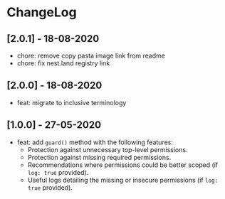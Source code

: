 # ChangeLog

## [2.0.1] - 18-08-2020

- chore: remove copy pasta image link from readme
- chore: fix nest.land registry link

## [2.0.0] - 18-08-2020

- feat: migrate to inclusive terminology

## [1.0.0] - 27-05-2020

- feat: add `guard()` method with the following features:
  - Protection against unnecessary top-level permissions.
  - Protection against missing required permissions.
  - Recommendations where permissions could be better scoped (if `log: true` provided).
  - Useful logs detailing the missing or insecure permissions (if `log: true` provided).
